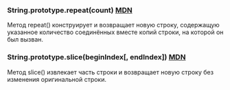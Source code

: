 ### String.prototype.repeat(count) [MDN](https://developer.mozilla.org/en-US/docs/Web/JavaScript/Reference/Global_Objects/String/repeat)
Метод repeat() конструирует и возвращает новую строку, содержащую указанное количество соединённых вместе копий строки, на которой он был вызван.

### String.prototype.slice(beginIndex[, endIndex]) [MDN](https://developer.mozilla.org/en-US/docs/Web/JavaScript/Reference/Global_Objects/String/slice)
Метод slice() извлекает часть строки и возвращает новую строку без изменения оригинальной строки.